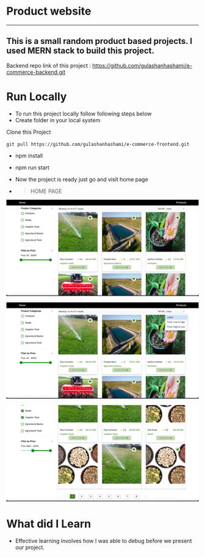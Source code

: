 # Product website

---

## This is a small random product based projects. I used MERN stack to build this project.

Backend repo link of this project : https://github.com/gulashanhashami/e-commerce-backend.git

# Run Locally

- To run this project locally follow following steps below
- Create folder in your local system

Clone this Project

`git pull https://github.com/gulashanhashami/e-commerce-frontend.git`

- npm install
- npm run start
- Now the project is ready just go and visit home page

- > HOME PAGE

![homepage](./Images/image1.png)

![homepage](./Images/image2.png)

![homepage](./Images/image3.png)



# What did I Learn

- Effective learning involves how I was able to debug before we present our project.
